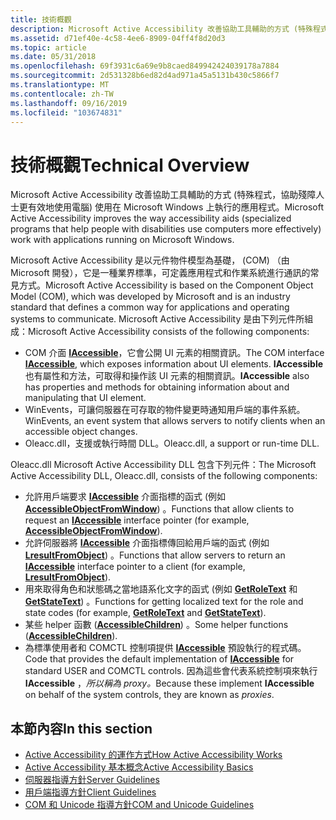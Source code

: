 ```yaml
---
title: 技術概觀
description: Microsoft Active Accessibility 改善協助工具輔助的方式 (特殊程式，協助殘障人士更有效地使用電腦) 使用在 Microsoft Windows 上執行的應用程式。
ms.assetid: d71ef40e-4c58-4ee6-8909-04ff4f8d20d3
ms.topic: article
ms.date: 05/31/2018
ms.openlocfilehash: 69f3931c6a69e9b8caed849942424039178a7884
ms.sourcegitcommit: 2d531328b6ed82d4ad971a45a5131b430c5866f7
ms.translationtype: MT
ms.contentlocale: zh-TW
ms.lasthandoff: 09/16/2019
ms.locfileid: "103674831"
---
```

# <a name="technical-overview"></a><span data-ttu-id="7619d-103">技術概觀</span><span class="sxs-lookup"><span data-stu-id="7619d-103">Technical Overview</span></span>

<span data-ttu-id="7619d-104">Microsoft Active Accessibility 改善協助工具輔助的方式 (特殊程式，協助殘障人士更有效地使用電腦) 使用在 Microsoft Windows 上執行的應用程式。</span><span class="sxs-lookup"><span data-stu-id="7619d-104">Microsoft Active Accessibility improves the way accessibility aids (specialized programs that help people with disabilities use computers more effectively) work with applications running on Microsoft Windows.</span></span>

<span data-ttu-id="7619d-105">Microsoft Active Accessibility 是以元件物件模型為基礎， (COM) （由 Microsoft 開發），它是一種業界標準，可定義應用程式和作業系統進行通訊的常見方式。</span><span class="sxs-lookup"><span data-stu-id="7619d-105">Microsoft Active Accessibility is based on the Component Object Model (COM), which was developed by Microsoft and is an industry standard that defines a common way for applications and operating systems to communicate.</span></span> <span data-ttu-id="7619d-106">Microsoft Active Accessibility 是由下列元件所組成：</span><span class="sxs-lookup"><span data-stu-id="7619d-106">Microsoft Active Accessibility consists of the following components:</span></span>

-   <span data-ttu-id="7619d-107">COM 介面 [**IAccessible**](/windows/desktop/api/oleacc/nn-oleacc-iaccessible)，它會公開 UI 元素的相關資訊。</span><span class="sxs-lookup"><span data-stu-id="7619d-107">The COM interface [**IAccessible**](/windows/desktop/api/oleacc/nn-oleacc-iaccessible), which exposes information about UI elements.</span></span> <span data-ttu-id="7619d-108">**IAccessible** 也有屬性和方法，可取得和操作該 UI 元素的相關資訊。</span><span class="sxs-lookup"><span data-stu-id="7619d-108">**IAccessible** also has properties and methods for obtaining information about and manipulating that UI element.</span></span>
-   <span data-ttu-id="7619d-109">WinEvents，可讓伺服器在可存取的物件變更時通知用戶端的事件系統。</span><span class="sxs-lookup"><span data-stu-id="7619d-109">WinEvents, an event system that allows servers to notify clients when an accessible object changes.</span></span>
-   <span data-ttu-id="7619d-110">Oleacc.dll，支援或執行時間 DLL。</span><span class="sxs-lookup"><span data-stu-id="7619d-110">Oleacc.dll, a support or run-time DLL.</span></span>

<span data-ttu-id="7619d-111">Oleacc.dll Microsoft Active Accessibility DLL 包含下列元件：</span><span class="sxs-lookup"><span data-stu-id="7619d-111">The Microsoft Active Accessibility DLL, Oleacc.dll, consists of the following components:</span></span>

-   <span data-ttu-id="7619d-112">允許用戶端要求 [**IAccessible**](/windows/desktop/api/oleacc/nn-oleacc-iaccessible) 介面指標的函式 (例如 [**AccessibleObjectFromWindow**](/windows/desktop/api/Oleacc/nf-oleacc-accessibleobjectfromwindow)) 。</span><span class="sxs-lookup"><span data-stu-id="7619d-112">Functions that allow clients to request an [**IAccessible**](/windows/desktop/api/oleacc/nn-oleacc-iaccessible) interface pointer (for example, [**AccessibleObjectFromWindow**](/windows/desktop/api/Oleacc/nf-oleacc-accessibleobjectfromwindow)).</span></span>
-   <span data-ttu-id="7619d-113">允許伺服器將 [**IAccessible**](/windows/desktop/api/oleacc/nn-oleacc-iaccessible) 介面指標傳回給用戶端的函式 (例如 [**LresultFromObject**](/windows/desktop/api/Oleacc/nf-oleacc-lresultfromobject)) 。</span><span class="sxs-lookup"><span data-stu-id="7619d-113">Functions that allow servers to return an [**IAccessible**](/windows/desktop/api/oleacc/nn-oleacc-iaccessible) interface pointer to a client (for example, [**LresultFromObject**](/windows/desktop/api/Oleacc/nf-oleacc-lresultfromobject)).</span></span>
-   <span data-ttu-id="7619d-114">用來取得角色和狀態碼之當地語系化文字的函式 (例如 [**GetRoleText**](/windows/desktop/api/Oleacc/nf-oleacc-getroletexta) 和 [**GetStateText**](/windows/desktop/api/Oleacc/nf-oleacc-getstatetexta)) 。</span><span class="sxs-lookup"><span data-stu-id="7619d-114">Functions for getting localized text for the role and state codes (for example, [**GetRoleText**](/windows/desktop/api/Oleacc/nf-oleacc-getroletexta) and [**GetStateText**](/windows/desktop/api/Oleacc/nf-oleacc-getstatetexta)).</span></span>
-   <span data-ttu-id="7619d-115">某些 helper 函數 ([**AccessibleChildren**](/windows/desktop/api/Oleacc/nf-oleacc-accessiblechildren)) 。</span><span class="sxs-lookup"><span data-stu-id="7619d-115">Some helper functions ([**AccessibleChildren**](/windows/desktop/api/Oleacc/nf-oleacc-accessiblechildren)).</span></span>
-   <span data-ttu-id="7619d-116">為標準使用者和 COMCTL 控制項提供 [**IAccessible**](/windows/desktop/api/oleacc/nn-oleacc-iaccessible) 預設執行的程式碼。</span><span class="sxs-lookup"><span data-stu-id="7619d-116">Code that provides the default implementation of [**IAccessible**](/windows/desktop/api/oleacc/nn-oleacc-iaccessible) for standard USER and COMCTL controls.</span></span> <span data-ttu-id="7619d-117">因為這些會代表系統控制項來執行 **IAccessible** ，*所以稱為 proxy。*</span><span class="sxs-lookup"><span data-stu-id="7619d-117">Because these implement **IAccessible** on behalf of the system controls, they are known as *proxies*.</span></span>

## <a name="in-this-section"></a><span data-ttu-id="7619d-118">本節內容</span><span class="sxs-lookup"><span data-stu-id="7619d-118">In this section</span></span>

-   [<span data-ttu-id="7619d-119">Active Accessibility 的運作方式</span><span class="sxs-lookup"><span data-stu-id="7619d-119">How Active Accessibility Works</span></span>](how-active-accessibility-works.md)
-   [<span data-ttu-id="7619d-120">Active Accessibility 基本概念</span><span class="sxs-lookup"><span data-stu-id="7619d-120">Active Accessibility Basics</span></span>](active-accessibility-basics.md)
-   [<span data-ttu-id="7619d-121">伺服器指導方針</span><span class="sxs-lookup"><span data-stu-id="7619d-121">Server Guidelines</span></span>](server-guidelines.md)
-   [<span data-ttu-id="7619d-122">用戶端指導方針</span><span class="sxs-lookup"><span data-stu-id="7619d-122">Client Guidelines</span></span>](client-guidelines.md)
-   [<span data-ttu-id="7619d-123">COM 和 Unicode 指導方針</span><span class="sxs-lookup"><span data-stu-id="7619d-123">COM and Unicode Guidelines</span></span>](com-and-unicode-guidelines.md)

 

 




